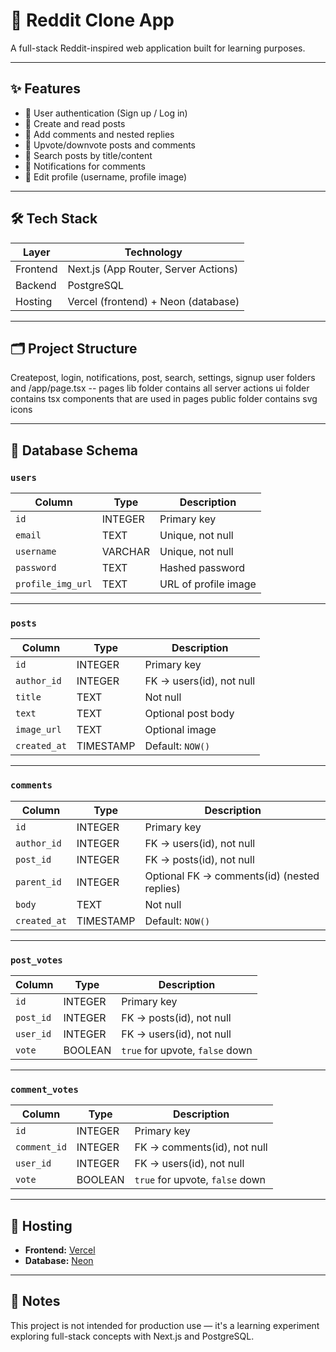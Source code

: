 # 🧠 Reddit Clone App

A full-stack Reddit-inspired web application built for learning purposes.

---

## ✨ Features

- 🔐 User authentication (Sign up / Log in)
- 📝 Create and read posts
- 💬 Add comments and nested replies
- 🔼 Upvote/downvote posts and comments
- 🔎 Search posts by title/content
- 🔔 Notifications for comments
- 👤 Edit profile (username, profile image)

---

## 🛠️ Tech Stack

| Layer       | Technology     |
|-------------|----------------|
| Frontend    | Next.js (App Router, Server Actions) |
| Backend     | PostgreSQL     |
| Hosting     | Vercel (frontend) + Neon (database)  |

---

## 🗂️ Project Structure
Createpost, login, notifications, post, search, settings, signup user folders and /app/page.tsx -- pages
lib folder contains all server actions
ui folder contains tsx components that are used in pages
public folder contains  svg icons

---

## 🧱 Database Schema

### `users`

| Column           | Type     | Description                |
|------------------|----------|----------------------------|
| `id`             | INTEGER  | Primary key                |
| `email`          | TEXT     | Unique, not null           |
| `username`       | VARCHAR  | Unique, not null           |
| `password`       | TEXT     | Hashed password            |
| `profile_img_url`| TEXT     | URL of profile image       |

---

### `posts`

| Column       | Type      | Description                              |
|--------------|-----------|------------------------------------------|
| `id`         | INTEGER   | Primary key                              |
| `author_id`  | INTEGER   | FK → users(id), not null                 |
| `title`      | TEXT      | Not null                                 |
| `text`       | TEXT      | Optional post body                       |
| `image_url`  | TEXT      | Optional image                           |
| `created_at` | TIMESTAMP | Default: `NOW()`                         |

---

### `comments`

| Column      | Type      | Description                                  |
|-------------|-----------|----------------------------------------------|
| `id`        | INTEGER   | Primary key                                  |
| `author_id` | INTEGER   | FK → users(id), not null                     |
| `post_id`   | INTEGER   | FK → posts(id), not null                     |
| `parent_id` | INTEGER   | Optional FK → comments(id) (nested replies)  |
| `body`      | TEXT      | Not null                                     |
| `created_at`| TIMESTAMP | Default: `NOW()`                             |

---

### `post_votes`

| Column     | Type     | Description                     |
|------------|----------|---------------------------------|
| `id`       | INTEGER  | Primary key                     |
| `post_id`  | INTEGER  | FK → posts(id), not null        |
| `user_id`  | INTEGER  | FK → users(id), not null        |
| `vote`     | BOOLEAN  | `true` for upvote, `false` down |

---

### `comment_votes`

| Column       | Type     | Description                      |
|--------------|----------|----------------------------------|
| `id`         | INTEGER  | Primary key                      |
| `comment_id` | INTEGER  | FK → comments(id), not null      |
| `user_id`    | INTEGER  | FK → users(id), not null         |
| `vote`       | BOOLEAN  | `true` for upvote, `false` down  |

---

## 🚀 Hosting

- **Frontend:** [Vercel](https://vercel.com)
- **Database:** [Neon](https://neon.tech)

---

## 📌 Notes

This project is not intended for production use — it's a learning experiment exploring full-stack concepts with Next.js and PostgreSQL.
